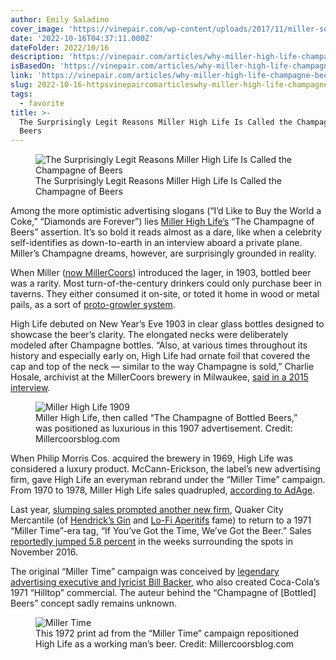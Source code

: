```yaml
---
author: Emily Saladino
cover_image: 'https://vinepair.com/wp-content/uploads/2017/11/miller-social.jpg'
date: '2022-10-16T04:37:11.000Z'
dateFolder: 2022/10/16
description: 'https://vinepair.com/articles/why-miller-high-life-champagne-beers/'
isBasedOn: 'https://vinepair.com/articles/why-miller-high-life-champagne-beers/'
link: 'https://vinepair.com/articles/why-miller-high-life-champagne-beers/'
slug: 2022-10-16-httpsvinepaircomarticleswhy-miller-high-life-champagne-beers
tags:
  - favorite
title: >-
  The Surprisingly Legit Reasons Miller High Life Is Called the Champagne of
  Beers
---
```

<figure><img alt="The Surprisingly Legit Reasons Miller High Life Is Called the Champagne of Beers" data-pin-url="https://vinepair.com/articles/why-miller-high-life-champagne-beers/" src="https://vinepair.com/wp-content/uploads/2017/11/miller-card.jpg"/><figcaption>The Surprisingly Legit Reasons Miller High Life Is Called the Champagne of Beers</figcaption></figure>
<p>Among the more optimistic advertising slogans (“I’d Like to Buy the World a Coke,” “Diamonds are Forever”) lies <a href="https://vinepair.com/articles/miller-high-life-abv-calories-guide/">Miller High Life’s</a> “The Champagne of Beers” assertion. It’s so bold it reads almost as a dare, like when a celebrity self-identifies as down-to-earth in an interview aboard a private plane. Miller’s Champagne dreams, however, are surprisingly grounded in reality.</p>
<p>When Miller (<a href="https://vinepair.com/craft-beer-sales/">now MillerCoors</a>) introduced the lager, in 1903, bottled beer was a rarity. Most turn-of-the-century drinkers could only purchase beer in taverns. They either consumed it on-site, or toted it home in wood or metal pails, as a sort of <a href="http://allaboutbeer.com/article/growlers-the-original-pail-ales/">proto-growler system</a>.</p>
<p>High Life debuted on New Year’s Eve 1903 in clear glass bottles designed to showcase the beer’s clarity. The elongated necks were deliberately modeled after Champagne bottles. “Also, at various times throughout its history and especially early on, High Life had ornate foil that covered the cap and top of the neck — similar to the way Champagne is sold,” Charlie Hosale, archivist at the MillerCoors brewery in Milwaukee, <a href="http://www.millercoorsblog.com/history/the-champagne-of-beers/">said in a 2015 interview</a>.</p>
<figure><img alt="Miller High Life 1909" sizes="(max-width: 639px) 98vw, (max-width: 1199px) 64vw, 770px" src="https://vinepair.com/wp-content/uploads/2017/11/miller-internal3.jpg" srcset="https://vinepair.com/wp-content/uploads/2017/11/miller-internal3.jpg 800w, https://vinepair.com/wp-content/uploads/2017/11/miller-internal3-500x650.jpg 500w, https://vinepair.com/wp-content/uploads/2017/11/miller-internal3-231x300.jpg 231w, https://vinepair.com/wp-content/uploads/2017/11/miller-internal3-768x998.jpg 768w, https://vinepair.com/wp-content/uploads/2017/11/miller-internal3-788x1024.jpg 788w, https://vinepair.com/wp-content/uploads/2017/11/miller-internal3-101x131.jpg 101w, https://vinepair.com/wp-content/uploads/2017/11/miller-internal3-242x314.jpg 242w"/><figcaption>Miller High Life, then called “The Champagne of Bottled Beers,” was positioned as luxurious in this 1907 advertisement. Credit: Millercoorsblog.com</figcaption></figure>
<p>When Philip Morris Cos. acquired the brewery in 1969, High Life was considered a luxury product. McCann-Erickson, the label’s new advertising firm, gave High Life an everyman rebrand under the “Miller Time” campaign. From 1970 to 1978, Miller High Life sales quadrupled, <a href="http://adage.com/article/news/miller-restages-high-life-brand-nod-past-champagne-beers-tag-revived-10-mil-ad-effort-offers-nostalgia/65745/">according to AdAge</a>.</p>
<p>Last year, <a href="http://adage.com/article/cmo-strategy/miller-high-life-reviving-a-classic-slogan/306869/">slumping sales prompted another new firm</a>, Quaker City Mercantile (of <a href="https://vinepair.com/articles/10-things-know-hendricks/">Hendrick’s Gin</a> and <a href="https://vinepair.com/wine-blog/lo-fi-aperitifs-vermouth/">Lo-Fi Aperitifs</a> fame) to return to a 1971 “Miller Time”-era tag, “If You’ve Got the Time, We’ve Got the Beer.” Sales <a href="http://adage.com/article/cmo-strategy/miller-high-life-reviving-a-classic-slogan/306869/">reportedly jumped 5.8 percent</a> in the weeks surrounding the spots in November 2016.</p>
<p>The original “Miller Time” campaign was conceived by <a href="https://www.nytimes.com/2016/05/17/business/bill-backer-who-taught-the-world-and-don-draper-to-sing-dies-at-89.html?_r=0">legendary advertising executive and lyricist Bill Backer</a>, who also created Coca-Cola’s 1971 “Hilltop” commercial. The auteur behind the “Champagne of [Bottled] Beers” concept sadly remains unknown.</p>
<figure><img alt="Miller Time" sizes="(max-width: 639px) 98vw, (max-width: 1199px) 64vw, 770px" src="https://vinepair.com/wp-content/uploads/2017/11/miller-internal5.jpg" srcset="https://vinepair.com/wp-content/uploads/2017/11/miller-internal5.jpg 800w, https://vinepair.com/wp-content/uploads/2017/11/miller-internal5-500x524.jpg 500w, https://vinepair.com/wp-content/uploads/2017/11/miller-internal5-286x300.jpg 286w, https://vinepair.com/wp-content/uploads/2017/11/miller-internal5-768x805.jpg 768w, https://vinepair.com/wp-content/uploads/2017/11/miller-internal5-125x131.jpg 125w, https://vinepair.com/wp-content/uploads/2017/11/miller-internal5-299x314.jpg 299w"/><figcaption>This 1972 print ad from the “Miller Time” campaign repositioned High Life as a working man’s beer. Credit: Millercoorsblog.com</figcaption></figure>
